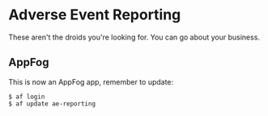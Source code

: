 Adverse Event Reporting
=======================

These aren't the droids you're looking for. You can go about your business.


AppFog
------

This is now an AppFog app, remember to update:

    $ af login
    $ af update ae-reporting


